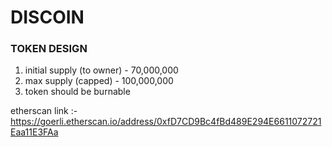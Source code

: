 # DISCOIN 


### TOKEN DESIGN 

1) initial supply (to owner) - 70,000,000
2) max supply (capped) - 100,000,000
3) token should be burnable


etherscan link :- https://goerli.etherscan.io/address/0xfD7CD9Bc4fBd489E294E6611072721Eaa11E3FAa
